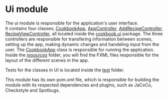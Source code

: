 # Ui module

The ui module is responsible for the application's user interface.  
It contains four classes; [CookbookApp](/cookbook-project/ui/src/main/java/cookbook/ui/CookbookApp.java), [AppController](/cookbook-project/ui/src/main/java/cookbook/ui/AppContoller.java), [AddRecipeController](/cookbook-project/ui/src/main/java/cookbook/ui/AddRecipeContoller.java), [RecipeViewController](/cookbook-project/ui/src/main/java/cookbook/ui/RecipeViewContoller.java), all located inside the [cookbook.ui](/cookbook-project/ui/src/main/java/cookbook/ui/) package.
The three controllers are responsible for transfering information between scenes, setting up the app, making dynamic changes and handeling input from the user. The [CookbookApp](/cookbook-project/ui/src/main/java/cookbook/ui/CookbookApp.java) class is responsible for running the application.  
Inside the [_resources_](/cookbook-project/ui/src/main/resources/) folder, you will find the FXML files responsible for the layout of the different scenes in the app.


Tests for the classes in UI is located inside the [test](/cookbook-project/ui/src/test/) folder.

This module has its own pom.xml file, which is responsible for building the module with its respected dependencies and plugins, such as JaCoCo, Checkstyle and Spotbugs.
